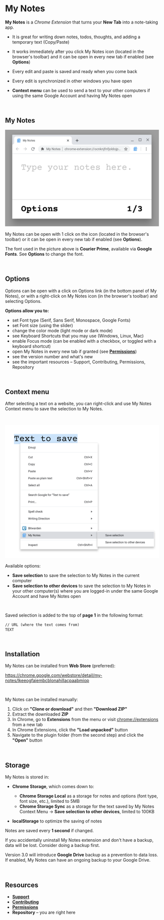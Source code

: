 # My Notes

**My Notes** is a _Chrome Extension_ that turns your **New Tab** into a note-taking app.

- It is great for writing down notes, todos, thoughts, and adding a temporary text (Copy/Paste)

- It works immediately after you click My Notes icon (located in the browser's toolbar)
and it can be open in every new tab if enabled (see **Options**)

- Every edit and paste is saved and ready when you come back

- Every edit is synchronized in other windows you have open

- **Context menu** can be used to send a text to your other computers if using
the same Google Account and having My Notes open

<br>

## My Notes

![My Notes](image.png)

My Notes can be open with 1 click on the icon (located in the browser's toolbar)
or it can be open in every new tab if enabled (see **Options**).

The font used in the picture above is **Courier Prime**, available via **Google Fonts**.
See **Options** to change the font.

<br>

## Options

Options can be open with a click on Options link (in the bottom panel of My Notes), or with a right-click on My Notes icon (in the browser's toolbar) and selecting Options.

**Options allow you to:**

- set Font type (Serif, Sans Serif, Monospace, Google Fonts)
- set Font size (using the slider)
- change the color mode (light mode or dark mode)
- see Keyboard Shortcuts that you may use (Windows, Linux, Mac)
- enable Focus mode (can be enabled with a checkbox, or toggled with a keyboard shortcut)
- open My Notes in every new tab if granted (see [**Permissions**](PERMISSIONS.md))
- see the version number and what's new
- see the important resources – Support, Contributing, Permissions, Repository

<br>

## Context menu

After selecting a text on a website, you can right-click and use My Notes Context menu to save the selection to My Notes.

<br>

![Context Menu](context-menu.png)

Available options:

- **Save selection** to save the selection to My Notes in the current computer
- **Save selection to other devices** to save the selection to My Notes in your other computer(s) where you are logged-in under the same Google Account and have My Notes open

<br>

Saved selection is added to the top of **page 1** in the following format:

```
// URL (where the text comes from)
TEXT
```

<br>

## Installation

My Notes can be installed from **Web Store** (preferred):

https://chrome.google.com/webstore/detail/my-notes/lkeeogfaiembcblonahillacpaabmiop

<br>

My Notes can be installed manually:

1. Click on **"Clone or download"** and then **"Download ZIP"**
2. Extract the downloaded **ZIP**
3. In Chrome, go to **Extensions** from the menu or visit [chrome://extensions](chrome://extensions) from a new tab
4. In Chrome Extensions, click the **"Load unpacked"** button
5. Navigate to the plugin folder (from the second step) and click the **"Open"** button

<br>

## Storage

My Notes is stored in:

- **Chrome Storage**, which comes down to:
  - **Chrome Storage Local** as a storage for notes and options (font type, font size, etc.), limited to 5MB
  - **Chrome Storage Sync** as a storage for the text saved by My Notes Context Menu -> **Save selection to other devices**, limited to 100KB

- **localStorage** to optimize the saving of notes

Notes are saved every **1 second** if changed.

If you accidentally uninstall My Notes extension and don't have a backup, data will be lost.
Consider doing a backup first.

Version 3.0 will introduce **Google Drive** backup as a prevention to data loss.
If enabled, My Notes can have an ongoing backup to your Google Drive.

<br>

## Resources

- [**Support**](SUPPORT.md)
- [**Contributing**](CONTRIBUTING.md)
- [**Permissions**](PERMISSIONS.md)
- **Repository** – you are right here
